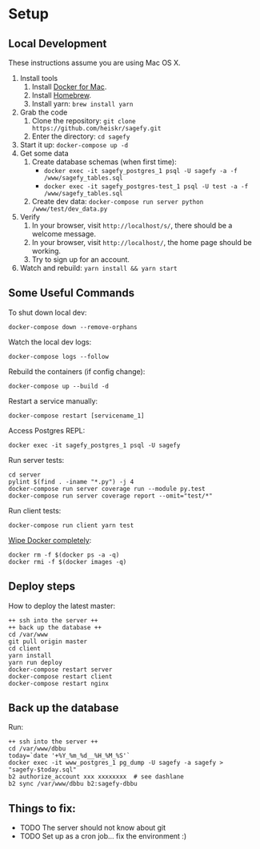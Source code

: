 # Setup

## Local Development

These instructions assume you are using Mac OS X.

1. Install tools
   1. Install [Docker for Mac](https://www.docker.com/docker-mac).
   2. Install [Homebrew](https://brew.sh/).
   3. Install yarn: `brew install yarn`
2. Grab the code
   1. Clone the repository: `git clone https://github.com/heiskr/sagefy.git`
   2. Enter the directory: `cd sagefy`
3. Start it up: `docker-compose up -d`
4. Get some data
   1. Create database schemas (when first time):
      * `docker exec -it sagefy_postgres_1 psql -U sagefy -a -f /www/sagefy_tables.sql`
      * `docker exec -it sagefy_postgres-test_1 psql -U test -a -f /www/sagefy_tables.sql`
   2. Create dev data: `docker-compose run server python /www/test/dev_data.py`
5. Verify
   1. In your browser, visit `http://localhost/s/`, there should be a welcome message.
   2. In your browser, visit `http://localhost/`, the home page should be working.
   3. Try to sign up for an account.
6. Watch and rebuild: `yarn install && yarn start`

## Some Useful Commands

To shut down local dev:

    docker-compose down --remove-orphans

Watch the local dev logs:

    docker-compose logs --follow

Rebuild the containers (if config change):

    docker-compose up --build -d

Restart a service manually:

    docker-compose restart [servicename_1]

Access Postgres REPL:

    docker exec -it sagefy_postgres_1 psql -U sagefy

Run server tests:

    cd server
    pylint $(find . -iname "*.py") -j 4
    docker-compose run server coverage run --module py.test
    docker-compose run server coverage report --omit="test/*"

Run client tests:

    docker-compose run client yarn test

[Wipe Docker completely](http://bit.ly/2xrbmWb):

    docker rm -f $(docker ps -a -q)
    docker rmi -f $(docker images -q)

## Deploy steps

How to deploy the latest master:

    ++ ssh into the server ++
    ++ back up the database ++
    cd /var/www
    git pull origin master
    cd client
    yarn install
    yarn run deploy
    docker-compose restart server
    docker-compose restart client
    docker-compose restart nginx

## Back up the database

Run:

    ++ ssh into the server ++
    cd /var/www/dbbu
    today=`date '+%Y_%m_%d__%H_%M_%S'`
    docker exec -it www_postgres_1 pg_dump -U sagefy -a sagefy > "sagefy-$today.sql"
    b2 authorize_account xxx xxxxxxxx  # see dashlane
    b2 sync /var/www/dbbu b2:sagefy-dbbu

## Things to fix:

* TODO The server should not know about git
* TODO Set up as a cron job... fix the environment :)
